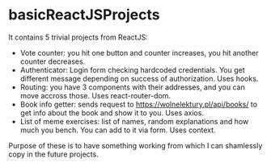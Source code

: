 # basicReactJSProjects

It contains 5 trivial projects from ReactJS:
  - Vote counter: you hit one button and counter increases, you hit another counter decreases.
  - Authenticator: Login form checking hardcoded credentials. You get different message depending on success of authorization. Uses hooks.
  - Routing: you have 3 components with their addresses, and you can move accross those. Uses react-router-dom.
  - Book info getter: sends request to https://wolnelektury.pl/api/books/ to get info about the book and show it to you. Uses axios.
  - List of meme exercises: list of names, random explanations and how much you bench. You can add to it via form. Uses context.
  
Purpose of these is to have something working from which I can shamlessly copy in the future projects.
